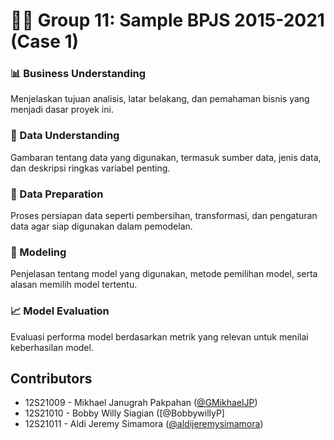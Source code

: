# 👨‍💼 Group 11: Sample BPJS 2015-2021 (Case 1)

### 📊 Business Understanding

Menjelaskan tujuan analisis, latar belakang, dan pemahaman bisnis yang menjadi dasar proyek ini.

### 📂 Data Understanding

Gambaran tentang data yang digunakan, termasuk sumber data, jenis data, dan deskripsi ringkas variabel penting.

### 🔄 Data Preparation

Proses persiapan data seperti pembersihan, transformasi, dan pengaturan data agar siap digunakan dalam pemodelan.

### 🤖 Modeling

Penjelasan tentang model yang digunakan, metode pemilihan model, serta alasan memilih model tertentu.

### 📈 Model Evaluation

Evaluasi performa model berdasarkan metrik yang relevan untuk menilai keberhasilan model.

## Contributors

- 12S21009 - Mikhael Janugrah Pakpahan ([@GMikhaelJP](https://github.com/GMikhaelJP))
- 12S21010 - Bobby Willy Siagian ([@BobbywillyP]
- 12S21011 - Aldi Jeremy Simamora ([@aldijeremysimamora](https://github.com/aldijeremysimamora))
